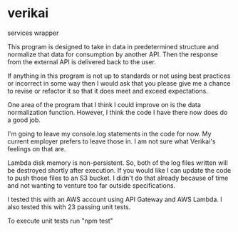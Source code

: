 # verikai
services wrapper

This program is designed to take in data in predetermined structure and normalize that data for consumption by another API. Then the response from the external API is delivered back to the user.

If anything in this program is not up to standards or not using best practices or incorrect in some way then I would ask that you please give me a chance to revise or refactor it so that it does meet and exceed expectations.

One area of the program that I think I could improve on is the data normalization function. However, I think the code I have there now does do a good job.

I'm going to leave my console.log statements in the code for now. My current employer prefers to leave those in. I am not sure what Verikai's feelings on that are.

Lambda disk memory is non-persistent. So, both of the log files written will be destroyed shortly after execution. If you would like I can update the code to push those files to an S3 bucket. I didn't do that already because of time and not wanting to venture too far outside specifications.

I tested this with an AWS account using API Gateway and AWS Lambda.
I also tested this with 23 passing unit tests.

To execute unit tests run "npm test"